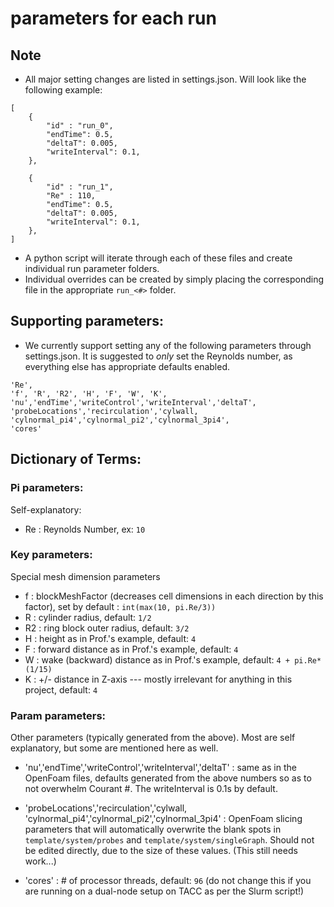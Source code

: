 # parameters for each run

## Note

- All major setting changes are listed in settings.json. Will look like the following example:
```
[
    {
        "id" : "run_0",
        "endTime": 0.5,
        "deltaT": 0.005,
        "writeInterval": 0.1,
    },

    {
        "id" : "run_1",
        "Re" : 110,
        "endTime": 0.5,
        "deltaT": 0.005,
        "writeInterval": 0.1,
    },
]
```
- A python script will iterate through each of these files and create individual run parameter folders.
- Individual overrides can be created by simply placing the corresponding file in the appropriate `run_<#>` folder.

## Supporting parameters:

- We currently support setting any of the following parameters through settings.json. It is suggested to <i>only</i> set the Reynolds number, as everything else has appropriate defaults enabled.
```
'Re',
'f', 'R', 'R2', 'H', 'F', 'W', 'K',
'nu','endTime','writeControl','writeInterval','deltaT',
'probeLocations','recirculation','cylwall,
'cylnormal_pi4','cylnormal_pi2','cylnormal_3pi4',
'cores'
```

## Dictionary of Terms:

### Pi parameters:  

Self-explanatory:

- Re : Reynolds Number, ex: `10`

### Key parameters:

Special mesh dimension parameters

- f : blockMeshFactor (decreases cell dimensions in each direction by this factor), set by default : `int(max(10, pi.Re/3))`
- R : cylinder radius, default: `1/2`
- R2 : ring block outer radius, default: `3/2`
- H : height as in Prof.'s example, default: `4`
- F : forward distance as in Prof.'s example, default: `4`
- W : wake (backward) distance as in Prof.'s example, default: `4 + pi.Re*(1/15)`
- K : +/- distance in Z-axis --- mostly irrelevant for anything in this project, default: `4`

### Param parameters:

Other parameters (typically generated from the above). Most are self explanatory, but some are mentioned here as well.

- 'nu','endTime','writeControl','writeInterval','deltaT' : same as in the OpenFoam files, defaults generated from the above numbers so as to not overwhelm Courant #. The writeInterval is 0.1s by default.

- 'probeLocations','recirculation','cylwall, 'cylnormal_pi4','cylnormal_pi2','cylnormal_3pi4' : OpenFoam slicing parameters that will automatically overwrite the blank spots in `template/system/probes` and `template/system/singleGraph`. Should not be edited directly, due to the size of these values. (This still needs work...)

- 'cores' : # of processor threads, default: `96` (do not change this if you are running on a dual-node setup on TACC as per the Slurm script!)
